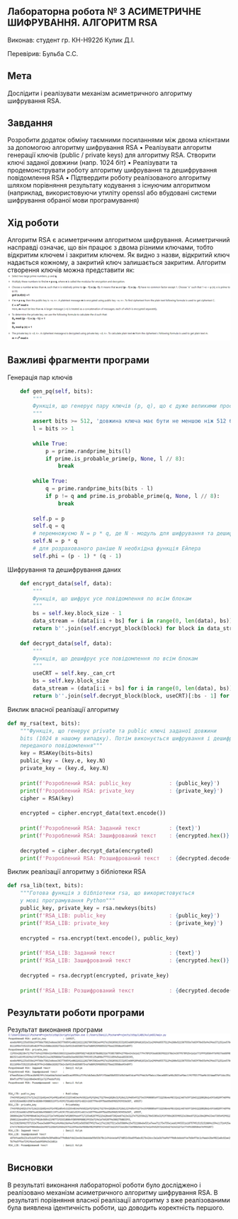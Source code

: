 ## Лабораторна робота № 3 АСИМЕТРИЧНЕ ШИФРУВАННЯ. АЛГОРИТМ RSA

Виконав:
студент гр. КН-Н922б
Кулик Д.І.

Перевірив:
Бульба С.С.

## Мета
Дослідити і реалізувати механізм асиметричного алгоритму шифрування RSA.

## Завдання
Розробити додаток обміну таємними посиланнями між двома клієнтами за допомогою алгоритму шифрування RSA
•	Реалізувати алгоритм генерації ключів (public / private keys) для алгоритму RSA. Створити ключі заданої довжини (напр. 1024 біт)
•	Реалізувати та продемонструвати роботу алгоритму шифрування та дешифрування повідомлення RSA
•	Підтвердити роботу реалізованого алгоритму шляхом порівняння результату кодування з існуючим алгоритмом (наприклад, використовуючи утиліту openssl або вбудовані системи шифрування обраної мови програмування)

## Хід роботи
Алгоритм RSA є асиметричним алгоритмом шифрування. Асиметричний насправді означає, що він працює з двома різними ключами, тобто відкритим ключем і закритим ключем. Як видно з назви, відкритий ключ надається кожному, а закритий ключ залишається закритим. 
Алгоритм створення ключів можна представити як:
![Алгоритм створення ключів](/lab03/doc/generate_keys.png)

## Важливі фрагменти програми
Генерація пар ключів
```python
    def gen_pq(self, bits):
        """
        Функція, що генерує пару ключів (p, q), що є дуже великими простими числами
        """
        assert bits >= 512, 'довжина ключа має бути не меншою ніж 512 бітів'
        l = bits >> 1

        while True:
            p = prime.randprime_bits(l)
            if prime.is_probable_prime(p, None, l // 8):
                break

        while True:
            q = prime.randprime_bits(bits - l)
            if p != q and prime.is_probable_prime(q, None, l // 8):
                break

        self.p = p
        self.q = q
        # перемножуємо N = p * q, де N - модуль для шифрування та дешифрування
        self.N = p * q
        # для розрахованого раніше N необхідна функція Ейлера
        self.phi = (p - 1) * (q - 1)
```
Шифрування та дешифрування даних
```python
    def encrypt_data(self, data):
        """
        Функція, що шифрує усе повідомлення по всім блокам
        """
        bs = self.key.block_size - 1
        data_stream = (data[i:i + bs] for i in range(0, len(data), bs))
        return b''.join(self.encrypt_block(block) for block in data_stream)

    def decrypt_data(self, data):
        """
        Функція, що дешифрує усе повідомлення по всім блокам
        """
        useCRT = self.key._can_crt
        bs = self.key.block_size
        data_stream = (data[i:i + bs] for i in range(0, len(data), bs))
        return b''.join(self.decrypt_block(block, useCRT)[:bs - 1] for block in data_stream).rstrip(b'\x00')
```
Виклик власної реалізації алгоритму
```python
def my_rsa(text, bits):
    """Функція, що генерує private та public ключі заданої довжини
    bits (1024 в нашому випадку). Потім виконується шифрування і дешифрування
    переданого повідомлення"""
    key = RSAKey(bits=bits)
    public_key = (key.e, key.N)
    private_key = (key.d, key.N)

    print(f'Розроблений RSA: public_key            : {public_key}')
    print(f'Розроблений RSA: private_key           : {private_key}')
    cipher = RSA(key)

    encrypted = cipher.encrypt_data(text.encode())

    print(f'Розроблений RSA: Заданий текст         : {text}')
    print(f'Розроблений RSA: Зашифрований текст    : {encrypted.hex()}')

    decrypted = cipher.decrypt_data(encrypted)
    print(f'Розроблений RSA: Розшифрований текст   : {decrypted.decode()}')
```
Виклик реалізації алгоритму з бібліотеки RSA
```python
def rsa_lib(text, bits):
    """Готова функція з бібліотеки rsa, що використовується
    у мові програмування Python"""
    public_key, private_key = rsa.newkeys(bits)
    print(f'RSA_LIB: public_key                    : {public_key}')
    print(f'RSA_LIB: private_key                   : {private_key}')

    encrypted = rsa.encrypt(text.encode(), public_key)

    print(f'RSA_LIB: Заданий текст                 : {text}')
    print(f'RSA_LIB: Зашифрований текст            : {encrypted.hex()}')

    decrypted = rsa.decrypt(encrypted, private_key)

    print(f'RSA_LIB: Розшифрований текст           : {decrypted.decode()}')
```
## Результати роботи програми

Результат виконання програми
![Результат виконання програми](/lab03/doc/result_rsa.png)

## Висновки
В результаті виконання лабораторної роботи було досліджено і реалізовано механізм асиметричного алгоритму шифрування RSA. В результаті порівняння власної реалізації алгоритму з вже реалізованими була виявлена ідентичність роботи, що доводить коректність першого.